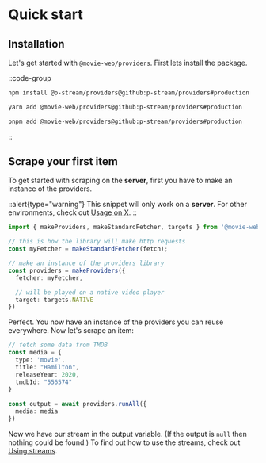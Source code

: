 # Quick start

## Installation

Let's get started with `@movie-web/providers`. First lets install the package.

::code-group
  ```bash [NPM]
  npm install @p-stream/providers@github:p-stream/providers#production
  ```
  ```bash [Yarn]
  yarn add @movie-web/providers@github:p-stream/providers#production
  ```
  ```bash [PNPM]
  pnpm add @movie-web/providers@github:p-stream/providers#production
  ```
::

## Scrape your first item

To get started with scraping on the **server**, first you have to make an instance of the providers.

::alert{type="warning"}
This snippet will only work on a **server**. For other environments, check out [Usage on X](../2.essentials/0.usage-on-x.md).
::

```ts [index.ts (server)]
import { makeProviders, makeStandardFetcher, targets } from '@movie-web/providers';

// this is how the library will make http requests
const myFetcher = makeStandardFetcher(fetch);

// make an instance of the providers library
const providers = makeProviders({
  fetcher: myFetcher,

  // will be played on a native video player
  target: targets.NATIVE
})
```

Perfect. You now have an instance of the providers you can reuse everywhere.
Now let's scrape an item:

```ts [index.ts (server)]
// fetch some data from TMDB
const media = {
  type: 'movie',
  title: "Hamilton",
  releaseYear: 2020,
  tmdbId: "556574"
}
  
const output = await providers.runAll({
  media: media
})
```

Now we have our stream in the output variable. (If the output is `null` then nothing could be found.)
To find out how to use the streams, check out [Using streams](../2.essentials/4.using-streams.md).
